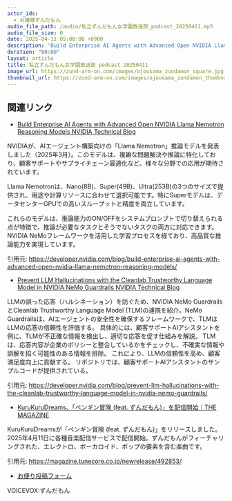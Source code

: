 ```yaml
---
actor_ids:
  - お嬢様ずんだもん
audio_file_path: /audio/私立ずんだもん女学園放送部_podcast_20250411.mp3
audio_file_size: 0
date: 2025-04-11 05:00:00 +0900
description: 'Build Enterprise AI Agents with Advanced Open NVIDIA Llama Nemotron Reasoning Models  NVIDIA Technical Blog、Prevent LLM Hallucinations with the Cleanlab Trustworthy Language Model in NVIDIA NeMo Guardrails  NVIDIA Technical Blog、KuruKuruDreams、「ペンギン冒険 (feat. ずんだもん)」を配信開始｜THE MAGAZINE'
duration: "00:00"
layout: article
title: 私立ずんだもん女学園放送部 podcast 20250411
image_url: https://zund-arm-on.com/images/ojousama_zundamon_square.jpg
thumbnail_url: https://zund-arm-on.com/images/ojousama_zundamon_thumbnail.jpg
---
```


## 関連リンク


- [Build Enterprise AI Agents with Advanced Open NVIDIA Llama Nemotron Reasoning Models  NVIDIA Technical Blog](https://developer.nvidia.com/blog/build-enterprise-ai-agents-with-advanced-open-nvidia-llama-nemotron-reasoning-models/)  


NVIDIAが、AIエージェント構築向けの「Llama Nemotron」推論モデルを発表しました（2025年3月）。このモデルは、複雑な問題解決や推論に特化しており、顧客サポートやサプライチェーン最適化など、様々な分野での応用が期待されています。

Llama Nemotronは、Nano(8B)、Super(49B)、Ultra(253B)の3つのサイズで提供され、用途や計算リソースに合わせて選択可能です。特にSuperモデルは、データセンターGPUでの高いスループットと精度を両立しています。

これらのモデルは、推論能力のON/OFFをシステムプロンプトで切り替えられる点が特徴で、推論が必要なタスクとそうでないタスクの両方に対応できます。NVIDIA NeMoフレームワークを活用した学習プロセスを経ており、高品質な推論能力を実現しています。


引用元: https://developer.nvidia.com/blog/build-enterprise-ai-agents-with-advanced-open-nvidia-llama-nemotron-reasoning-models/


- [Prevent LLM Hallucinations with the Cleanlab Trustworthy Language Model in NVIDIA NeMo Guardrails  NVIDIA Technical Blog](https://developer.nvidia.com/blog/prevent-llm-hallucinations-with-the-cleanlab-trustworthy-language-model-in-nvidia-nemo-guardrails/)  


LLMの誤った応答（ハルシネーション）を防ぐため、NVIDIA NeMo GuardrailsとCleanlab Trustworthy Language Model (TLM)の連携を紹介。NeMo Guardrailsは、AIエージェントの安全性を確保するフレームワークで、TLMはLLMの応答の信頼性を評価する。
具体的には、顧客サポートAIアシスタントを例に、TLMが不正確な情報を検出し、適切な応答を促す仕組みを解説。
TLMは、応答内容が企業のポリシーと整合しているかをチェックし、不確実な情報や誤解を招く可能性のある情報を排除。
これにより、LLMの信頼性を高め、顧客満足度向上に貢献する。
リポジトリでは、顧客サポートAIアシスタントのサンプルコードが提供されている。


引用元: https://developer.nvidia.com/blog/prevent-llm-hallucinations-with-the-cleanlab-trustworthy-language-model-in-nvidia-nemo-guardrails/


- [KuruKuruDreams、「ペンギン冒険 (feat. ずんだもん)」を配信開始｜THE MAGAZINE](https://magazine.tunecore.co.jp/newrelease/492853/)  


KuruKuruDreamsが「ペンギン冒険 (feat. ずんだもん)」をリリースしました。2025年4月11日に各種音楽配信サービスで配信開始。ずんだもんがフィーチャリングされた、エレクトロ、ボーカロイド、ポップの要素を含む楽曲です。


引用元: https://magazine.tunecore.co.jp/newrelease/492853/



- [お便り投稿フォーム](https://forms.gle/ffg4JTfqdiqK62qf9)

VOICEVOX:ずんだもん
